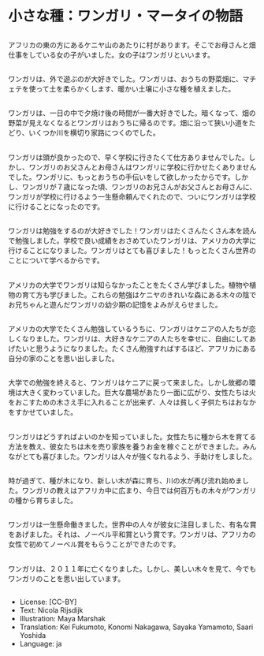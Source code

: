 # 小さな種：ワンガリ・マータイの物語

##
アフリカの東の方にあるケニヤ山のあたりに村があります。そこでお母さんと畑仕事をしている女の子がいました。女の子はワンガリといいます。

##
ワンガリは、外で遊ぶのが大好きでした。ワンガリは、おうちの野菜畑に、マチェテを使って土を柔らかくします、暖かい土壌に小さな種を植えました。

##
ワンガリは、一日の中で夕焼け後の時間が一番大好きでした。暗くなって、畑の野菜が見えなくなるとワンガリはおうちに帰るのです。畑に沿って狭い小道をたどり、いくつか川を横切り家路につくのでした。

##
ワンガリは頭が良かったので、早く学校に行きたくて仕方ありませんでした。しかし、ワンガリのお父さんとお母さんはワンガリに学校に行かせたくありませんでした。ワンガリに、もっとおうちの手伝いをして欲しかったからです。しかし、ワンガリが７歳になった頃、ワンガリのお兄さんがお父さんとお母さんに、ワンガリが学校に行けるよう一生懸命頼んでくれたので、ついにワンガリは学校に行けることになったのです。

##
ワンガリは勉強をするのが大好きでした！ワンガリはたくさんたくさん本を読んで勉強しました。学校で良い成績をおさめていたワンガリは、アメリカの大学に行けることになりました。ワンガリはとても喜びました！もっとたくさん世界のことについて学べるからです。

##
アメリカの大学でワンガリは知らなかったことをたくさん学びました。植物や植物の育て方も学びました。これらの勉強はケニヤのきれいな森にある木々の陰でお兄ちゃんと遊んだワンガリの幼少期の記憶をよみがえらせました。

##
アメリカの大学でたくさん勉強しているうちに、ワンガリはケニアの人たちが恋しくなりました。ワンガリは、大好きなケニアの人たちを幸せに、自由にしてあげたいと思うようになりました。たくさん勉強すればするほど、アフリカにある自分の家のことを思い出しました。

##
大学での勉強を終えると、ワンガリはケニアに戻って来ました。しかし故郷の環境は大きく変わっていました。巨大な農場があたり一面に広がり、女性たちは火をおこすための木さえ手に入れることが出来ず、人々は貧しく子供たちはおなかをすかせていました。

##
ワンガリはどうすればよいのかを知っていました。女性たちに種から木を育てる方法を教え、彼女たちは木を売り家族を養うお金を稼ぐことができました。みんながとても喜びました。ワンガリは人々が強くなれるよう、手助けをしました。

##
時が過ぎて、種が木になり、新しい木が森に育ち、川の水が再び流れ始めました。ワンガリの教えはアフリカ中に広まり、今日では何百万もの木々がワンガリの種から育ちました。

##
ワンガリは一生懸命働きました。世界中の人々が彼女に注目しました、有名な賞をあげました。それは、ノーベル平和賞という賞です。ワンガリは、アフリカの女性で初めてノーベル賞をもらうことができたのです。

##
ワンガリは、２０１１年に亡くなりました。しかし、美しい木々を見て、今でもワンガリのことを思い出しています。

##
* License: [CC-BY]
* Text: Nicola Rijsdijk
* Illustration: Maya Marshak
* Translation: Kei Fukumoto, Konomi Nakagawa, Sayaka Yamamoto, Saari Yoshida
* Language: ja
